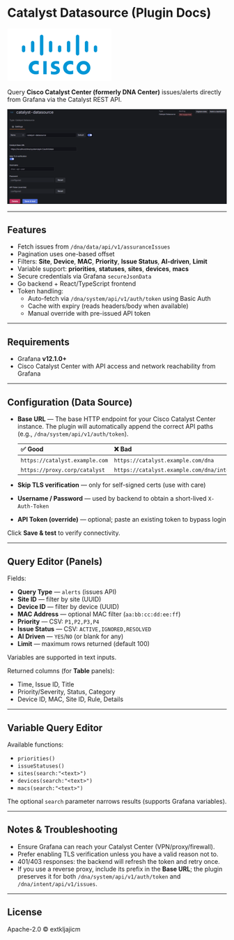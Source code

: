 # Catalyst Datasource (Plugin Docs)

![Logo](https://raw.githubusercontent.com/extkljajicm/grafana-catalyst-datasource/main/src/img/logo.svg)

Query **Cisco Catalyst Center (formerly DNA Center)** issues/alerts directly from Grafana via the Catalyst REST API.

![Screenshot](https://raw.githubusercontent.com/extkljajicm/grafana-catalyst-datasource/main/src/img/screenshot-1.png)

---

## Features

- Fetch issues from `/dna/data/api/v1/assuranceIssues`
- Pagination uses one-based offset
- Filters: **Site**, **Device**, **MAC**, **Priority**, **Issue Status**, **AI-driven**, **Limit**
- Variable support: **priorities**, **statuses**, **sites**, **devices**, **macs**
- Secure credentials via Grafana `secureJsonData`
- Go backend + React/TypeScript frontend
- Token handling:
  - Auto-fetch via `/dna/system/api/v1/auth/token` using Basic Auth
  - Cache with expiry (reads headers/body when available)
  - Manual override with pre-issued API token

---

## Requirements

- Grafana **v12.1.0+**
- Cisco Catalyst Center with API access and network reachability from Grafana

---

## Configuration (Data Source)

- **Base URL** — The base HTTP endpoint for your Cisco Catalyst Center instance. The plugin will automatically append the correct API paths (e.g., `/dna/system/api/v1/auth/token`).
  
  | ✅ Good | ❌ Bad |
  | :--- | :--- |
  | `https://catalyst.example.com` | `https://catalyst.example.com/dna` |
  | `https://proxy.corp/catalyst` | `https://catalyst.example.com/dna/intent/api` |

- **Skip TLS verification** — only for self-signed certs (use with care)
- **Username / Password** — used by backend to obtain a short-lived `X-Auth-Token`
- **API Token (override)** — optional; paste an existing token to bypass login

Click **Save & test** to verify connectivity.

---

## Query Editor (Panels)

Fields:
- **Query Type** — `alerts` (issues API)
- **Site ID** — filter by site (UUID)
- **Device ID** — filter by device (UUID)
- **MAC Address** — optional MAC filter (`aa:bb:cc:dd:ee:ff`)
- **Priority** — CSV: `P1,P2,P3,P4`
- **Issue Status** — CSV: `ACTIVE,IGNORED,RESOLVED`
- **AI Driven** — `YES`/`NO` (or blank for any)
- **Limit** — maximum rows returned (default 100)

Variables are supported in text inputs.

Returned columns (for **Table** panels):
- Time, Issue ID, Title
- Priority/Severity, Status, Category
- Device ID, MAC, Site ID, Rule, Details

---

## Variable Query Editor

Available functions:
- `priorities()`
- `issueStatuses()`
- `sites(search:"<text>")`
- `devices(search:"<text>")`
- `macs(search:"<text>")`

The optional `search` parameter narrows results (supports Grafana variables).

---

## Notes & Troubleshooting

- Ensure Grafana can reach your Catalyst Center (VPN/proxy/firewall).
- Prefer enabling TLS verification unless you have a valid reason not to.
- 401/403 responses: the backend will refresh the token and retry once.
- If you use a reverse proxy, include its prefix in the **Base URL**; the plugin preserves it for both `/dna/system/api/v1/auth/token` and `/dna/intent/api/v1/issues`.

---

## License

Apache-2.0 © extkljajicm
